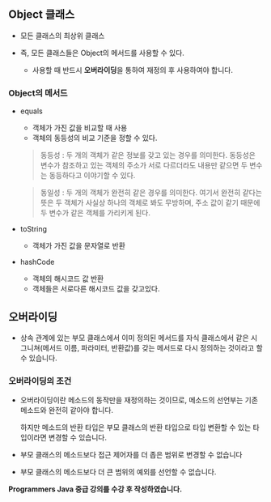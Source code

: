 ## Object 클래스
- 모든 클래스의 최상위 클래스
- 즉, 모든 클래스들은 Object의 메서드를 사용할 수 있다.
	
    - 사용할 때 반드시 **오버라이딩**을 통하여 재정의 후 사용하여야 합니다.

### Object의 메서드
- equals
	
    - 객체가 가진 값을 비교할 때 사용
    - 객체의 동등성의 비교 기준을 정할 수 있다.
    > 동등성 : 두 개의 객체가 같은 정보를 갖고 있는 경우를 의미한다. 동등성은 변수가 참조하고 있는 객체의 주소가 서로 다르더라도 내용만 같으면 두 변수는 동등하다고 이야기할 수 있다.
    
    > 동일성 : 두 개의 객체가 완전히 같은 경우를 의미한다. 여기서 완전히 같다는 뜻은 두 객체가 사실상 하나의 객체로 봐도 무방하며, 주소 값이 같기 때문에 두 변수가 같은 객체를 가리키게 된다.
- toString
	
    - 객체가 가진 값을 문자열로 반환
- hashCode
	
    - 객체의 해시코드 값 반환
    - 객체들은 서로다른 해시코드 값을 갖고있다.

## 오버라이딩
- 상속 관계에 있는 부모 클래스에서 이미 정의된 메서드를 자식 클래스에서 같은 시그니쳐(메서드 이름, 파라미터, 반환값)를 갖는 메서드로 다시 정의하는 것이라고 할 수 있습니다.

### 오버라이딩의 조건
- 오버라이딩이란 메소드의 동작만을 재정의하는 것이므로, 메소드의 선언부는 기존 메소드와 완전히 같아야 합니다.

    하지만 메소드의 반환 타입은 부모 클래스의 반환 타입으로 타입 변환할 수 있는 타입이라면 변경할 수 있습니다.

- 부모 클래스의 메소드보다 접근 제어자를 더 좁은 범위로 변경할 수 없습니다

- 부모 클래스의 메소드보다 더 큰 범위의 예외를 선언할 수 없습니다.


**Programmers Java 중급 강의를 수강 후 작성하였습니다.**
